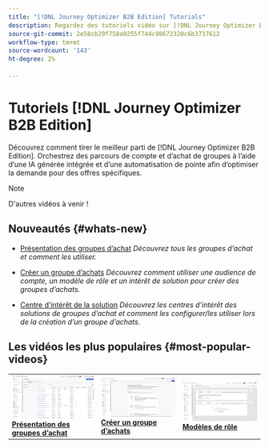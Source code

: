 ```yaml
---
title: "[!DNL Journey Optimizer B2B Edition] Tutorials"
description: Regardez des tutoriels vidéo sur [!DNL Journey Optimizer B2B Edition]. Approfondissez votre compréhension de la manière d’orchestrer les parcours de compte et d’achat de groupe, etc.
source-git-commit: 2e58cb29f758a9255f744c98672320c6b3737612
workflow-type: tm+mt
source-wordcount: '143'
ht-degree: 2%

---
```



# Tutoriels [!DNL Journey Optimizer B2B Edition]

Découvrez comment tirer le meilleur parti de [!DNL Journey Optimizer B2B Edition]. Orchestrez des parcours de compte et d’achat de groupes à l’aide d’une IA générée intégrée et d’une automatisation de pointe afin d’optimiser la demande pour des offres spécifiques.

>[!NOTE]
>
>D&#39;autres vidéos à venir !

## Nouveautés {#whats-new}

* [Présentation des groupes d’achat](/help/buying-groups/buying-groups-overview.md)
  _Découvrez tous les groupes d’achat et comment les utiliser._

* [Créer un groupe d’achats](/help/buying-groups/create-a-buying-group.md)
  _Découvrez comment utiliser une audience de compte, un modèle de rôle et un intérêt de solution pour créer des groupes d’achats._

* [Centre d’intérêt de la solution](/help/buying-groups/solution-interest.md)
  _Découvrez les centres d’intérêt des solutions de groupes d’achat et comment les configurer/les utiliser lors de la création d’un groupe d’achats._

## Les vidéos les plus populaires {#most-popular-videos}

<table>
<tr>
<td>
<a href="/help/buying-groups/buying-groups-overview.md"><img alt="image miniature de la vidéo &quot;Présentation des groupes d’achat&quot;" src="assets/buying-groups-overview.png"></a>
<div><a href="/help/buying-groups/buying-groups-overview.md"><strong>Présentation des groupes d’achat</strong></a></div>
</td>
<td>
<a href="/help/buying-groups/create-a-buying-group.md"><img alt="image miniature de la vidéo &quot;Créer un groupe d’achat&quot;" src="assets/create-a-buying-group.png"></a>
<div><a href="/help/buying-groups/create-a-buying-group.md"><strong>Créer un groupe d’achats</strong></a></div>
</td>
<td>
<a href="/help/buying-groups/role-templates.md"><img alt="image miniature de la vidéo &quot;Modèles de rôle&quot;" src="assets/role-templates.png" /></a>
<div><a href="/help/buying-groups/role-templates.md"><strong>Modèles de rôle</strong></a></div>
</td>
</tr>
</table>
